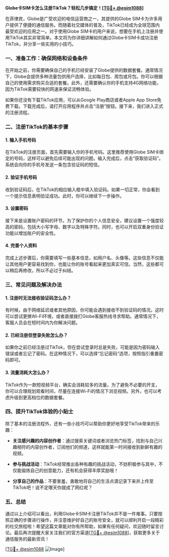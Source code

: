 **Globe卡SIM卡怎么注册TikTok？轻松几步搞定！[[TG💪+ @esim1088](https://t.me/s/esim1088)]**

在菲律宾，Globe是广受欢迎的电信运营商之一，其提供的Globe SIM卡为许多用户提供了便捷的通信服务。而随着社交媒体的普及，TikTok已经成为全球范围内最受欢迎的应用之一。对于使用Globe SIM卡的用户来说，想要在手机上注册并使用TikTok其实非常简单。本文将为你详细讲解如何通过Globe卡SIM卡成功注册TikTok，并分享一些实用的小技巧。

### 一、准备工作：确保网络和设备条件

在开始之前，你需要确保自己的手机已经安装了Globe提供的数据套餐。通常情况下，Globe会提供多种流量包供用户选择，比如每日包、周包或月包。你可以根据自己的使用需求购买合适的套餐。此外，还需要确认你的手机支持4G网络功能，因为TikTok需要较快的网速来保证流畅体验。

如果你还没有下载TikTok应用，可以从Google Play商店或者Apple App Store免费下载。下载完成后，请打开应用程序并点击“注册”按钮。接下来，我们进入正式的注册流程。

### 二、注册TikTok的基本步骤

#### 1. 输入手机号码
在TikTok的注册页面，首先需要输入你的手机号码。这里推荐使用Globe SIM卡绑定的号码，这样可以避免后续可能出现的问题。输入完成后，点击“获取验证码”。系统会向你的手机号发送一条包含验证码的短信。

#### 2. 验证手机号码
收到验证码后，在TikTok的相应输入框中填入验证码。如果一切正常，你会看到一个提示信息表明验证成功。此时，你可以继续下一步操作。

#### 3. 设置密码
接下来是设置账户密码的环节。为了保护你的个人信息安全，建议设置一个强度较高的密码，包括大小写字母、数字以及特殊字符。同时，也可以开启双重身份验证功能以增加账户的安全性。

#### 4. 完善个人资料
完成上述步骤后，你需要填写一些基本信息，如用户名、头像等。这些信息不仅能让其他用户更容易找到你，也能让你的账号看起来更加真实可信。当然，这些都可以稍后再修改，所以不必过于纠结。

### 三、常见问题及解决办法

#### 1. 注册时无法接收验证码怎么办？
有时候，由于网络延迟或者其他原因，你可能会遇到接收不到验证码的情况。这时可以尝试更换Wi-Fi环境，或者直接拨打Globe客服热线寻求帮助。通常情况下，客服人员会在短时间内为你解决问题。

#### 2. 已经注册但登录失败怎么办？
如果你之前已经注册过TikTok，但在尝试登录时总是失败，可能是因为密码输入错误或者忘记了密码。在这种情况下，可以选择“忘记密码”选项，按照指引重置密码即可。

#### 3. 流量消耗大怎么办？
TikTok作为一款短视频平台，确实会消耗较多的流量。为了避免不必要的开支，你可以合理规划观看时间，尽量在连接Wi-Fi的情况下浏览视频。另外，也可以考虑升级到更高档位的数据套餐。

### 四、提升TikTok体验的小贴士

除了基本的注册流程外，还有一些小技巧可以帮助你更好地享受TikTok带来的乐趣：

- **关注感兴趣的内容创作者**：通过搜索关键词或者浏览热门标签，找到与自己兴趣相符的内容创作者，订阅他们的频道，这样就能第一时间接收到新鲜有趣的视频。
  
- **参与挑战活动**：TikTok经常推出各种有趣的挑战活动，不妨积极参与其中，不仅能锻炼自己的创意能力，还有机会获得丰厚奖励哦！

- **分享自己的作品**：不要害羞，勇敢地将自己的生活点滴记录下来并上传至TikTok吧！说不定哪天你就成了网红呢？

### 五、总结

通过以上介绍可以看出，利用Globe卡SIM卡注册TikTok并不是一件难事。只要按照正确的步骤进行操作，并注意维护好自己的账号安全，就可以顺利开启一段精彩的社交旅程啦！希望这篇文章能对你有所帮助，如果有任何疑问，欢迎随时留言讨论。最后再次提醒大家关注我们的官方渠道[[TG💪+ @esim1088](https://t.me/s/esim1088)]，获取更多关于通信服务的最新资讯！

[[TG💪+ @esim1088](https://t.me/s/esim1088) ![Image](https://i.postimg.cc/4NQfJmqS/Snipaste-2025-05-13-00-14-12.png)]